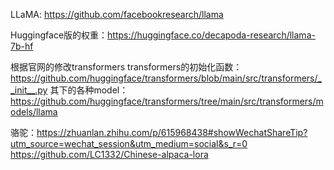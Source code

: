 LLaMA: https://github.com/facebookresearch/llama

Huggingface版的权重：https://huggingface.co/decapoda-research/llama-7b-hf

根据官网的修改transformers
transformers的初始化函数：
https://github.com/huggingface/transformers/blob/main/src/transformers/__init__.py
其下的各种model：
https://github.com/huggingface/transformers/tree/main/src/transformers/models/llama



骆驼：https://zhuanlan.zhihu.com/p/615968438#showWechatShareTip?utm_source=wechat_session&utm_medium=social&s_r=0
https://github.com/LC1332/Chinese-alpaca-lora


